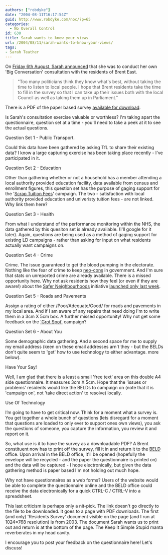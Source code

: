 ```yaml
---
authors: ["robdyke"]
date: "2004-08-11T16:17:54Z"
guid: http://www.robdyke.com/noc/?p=65
categories:
  - No Overall Control
id: 630
title: Sarah wants to know your views
url: /2004/08/11/sarah-wants-to-know-your-views/
tags:
- Sarah Teather
---
```

On [Friday 6th August, Sarah announced](http://www.brentlibdems.org.uk/news/151.html) that she was to conduct her own 'Big Conversation' consultation with the residents of Brent East.

> "Too many politicians think they know what's best, without taking the time to listen to local people. I hope that Brent residents take the time to fill in the survey so that I can take up their issues both with the local Council as well as taking them up in Parliament."

There is a PDF of the paper based survey [available for download](http://www.brentlibdems.org.uk/resources/sites/217.160.173.25-3e678870b1c3f9.89263653/Sarah+Teather+MP%27s+Residents+Survey.pdf).

Is Sarah's consultation exercise valuable or worthless? I'm taking apart the questionnaire, question set at a time - you'll need to take a peek at it to see the actual questions.

Question Set 1 - Public Transport.
  
Could this data have been gathered by asking TfL to share their existing data? I know a large capturing exercise has been taking place recently - I've participated in it.

Question Set 2 - Education
  
Other than gathering whether or not a household has a member attending a local authority provided education facility, data available from census and enrollment figures, this question set has the purpose of gaging support for the '[Scrap Tuition Fees](http://www.scraptuitionfees.com/)' campaign. The two - satisfaction with local authority provided education and univeristy tuition fees - are not linked. Why link them here?

Question Set 3 - Health
  
From what I understand of the performance monitoring within the NHS, the data gathered by this quesiton set is already available. (I'll google for it later). Again, questions are being used as a method of gaging support for existing LD campaigns - rather than asking for input on what residents actually want campaigns on.

Question Set 4 - Crime
  
Crime. The issue guaranteed to get the blood pumping in the electorate. Nothing like the fear of crime to keep [neo-cons](http://www.labour.org.uk/) in government. And I'm sure that stats on unreported crime are already available. There is a missed opportunity here. Why not ask residents how they feel (or even if they are aware!) about the [Safer Neighbourhoods](http://www.met.police.uk/saferneighbourhoods/faq.htm) initiative [launched only last week](http://www.brentlibdems.org.uk/news/146.html).

Question Set 5 - Roads and Pavements
  
Assign a rating of either /Poor/Adequate/Good/ for roads and pavements in my local area. And if I am aware of any repairs that need doing I'm to write them in a 3cm X 5cm box. A further missed opportunity! Why not get some feedback on the ['Grot Spot'](http://www.brentlibdems.org.uk/news/143.html) campaign?

Question Set 6 - About You
  
Some demographic data gathering. And a second space for me to supply my email address (keen on these email addresses arn't they - but the BELDs don't quite seem to 'get' how to use technology to either advantage. more below).

Have Your Say!
  
Well, I am glad that there is a least a small 'free text' area on this double A4 side questionnaire. It measures 3cm X 5cm. Hope that the 'issues or problems' residents would like the BELDs to campaign on (note that it is 'campaign on', not 'take direct action' to resolve) locally.

Use Of Technology
  
I’m going to have to get critical now. Think for a moment what a survey is. You get together a whole bunch of questions (lets disregard for a moment that questions are loaded to only ever to support ones own views), you ask the questions of someone, you capture the information, you review it and report on it.

So, what use is it to have the survey as a downloadable PDF? A Brent constituent now has to print off the survey, fill it in and return it to the [BELD](http://www.brentlibdems.org.uk) office. Upon arrival in the BELD office, it'll be opened (hopefully the envelope will be recycled - and the paper the questionnaire is printed on) and the data will be captured - I hope electronically, but given the data gathering method is paper based I'm not holding out much hope.

Why not have questionnaires as a web forms? Users of the website would be able to complete the questionnaire online and the BELD office could receive the data electronically for a quick CTRL-C / CTRL-V into a spreadsheet.

This last criticism is perhaps only a nit-pick. The link doesn't go directly to the file to be downloaded. It goes to a page with PDF downloads. The first (and only) 'Residents Survey' document visible on the page (and I run at 1024&#215;768 resolution) is from 2003. The document Sarah wants us to print out and return is at the bottom of the page. The Keep It Simple Stupid manta reverberates in my head cavity.

I encourage you to post your feedback on the questionnaire here! Let's discuss!